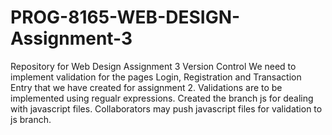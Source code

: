 # PROG-8165-WEB-DESIGN-Assignment-3
Repository for Web Design Assignment 3 Version Control
We need to implement validation for the pages Login, Registration and Transaction Entry that we have created for assignment 2.
Validations are to be implemented using regualr expressions.
Created the branch js for dealing with javascript files. Collaborators may push javascript files for validation to js branch.
